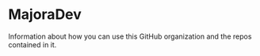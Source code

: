# MajoraDev
Information about how you can use this GitHub organization and the repos contained in it.
